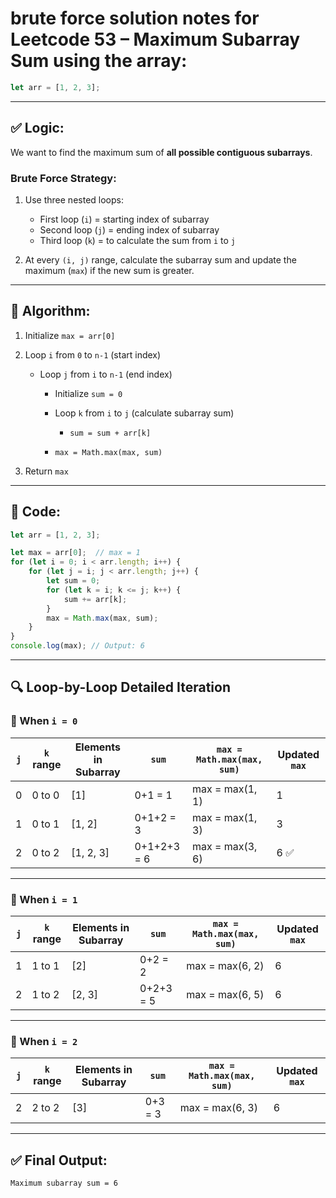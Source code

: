 
# **brute force solution notes** for **Leetcode 53 – Maximum Subarray Sum** using the array:

```js
let arr = [1, 2, 3];
```

---

## ✅ Logic:

We want to find the maximum sum of **all possible contiguous subarrays**.

### Brute Force Strategy:

1. Use three nested loops:

   * First loop (`i`) = starting index of subarray
   * Second loop (`j`) = ending index of subarray
   * Third loop (`k`) = to calculate the sum from `i` to `j`
2. At every `(i, j)` range, calculate the subarray sum and update the maximum (`max`) if the new sum is greater.

---

## 🧠 Algorithm:

1. Initialize `max = arr[0]`
2. Loop `i` from `0` to `n-1` (start index)

   * Loop `j` from `i` to `n-1` (end index)

     * Initialize `sum = 0`
     * Loop `k` from `i` to `j` (calculate subarray sum)

       * `sum = sum + arr[k]`
     * `max = Math.max(max, sum)`
3. Return `max`

---

## 🧪 Code:

```js
let arr = [1, 2, 3];

let max = arr[0];  // max = 1
for (let i = 0; i < arr.length; i++) {
    for (let j = i; j < arr.length; j++) {
        let sum = 0;
        for (let k = i; k <= j; k++) {
            sum += arr[k];
        }
        max = Math.max(max, sum);
    }
}
console.log(max); // Output: 6
```

---

## 🔍 Loop-by-Loop Detailed Iteration

### 🔁 When `i = 0`

| `j` | `k` range | Elements in Subarray | `sum`       | `max = Math.max(max, sum)` | Updated `max` |
| --- | --------- | -------------------- | ----------- | -------------------------- | ------------- |
| 0   | 0 to 0    | \[1]                 | 0+1 = 1     | max = max(1, 1)            | 1             |
| 1   | 0 to 1    | \[1, 2]              | 0+1+2 = 3   | max = max(1, 3)            | 3             |
| 2   | 0 to 2    | \[1, 2, 3]           | 0+1+2+3 = 6 | max = max(3, 6)            | 6 ✅           |

---

### 🔁 When `i = 1`

| `j` | `k` range | Elements in Subarray | `sum`     | `max = Math.max(max, sum)` | Updated `max` |
| --- | --------- | -------------------- | --------- | -------------------------- | ------------- |
| 1   | 1 to 1    | \[2]                 | 0+2 = 2   | max = max(6, 2)            | 6             |
| 2   | 1 to 2    | \[2, 3]              | 0+2+3 = 5 | max = max(6, 5)            | 6             |

---

### 🔁 When `i = 2`

| `j` | `k` range | Elements in Subarray | `sum`   | `max = Math.max(max, sum)` | Updated `max` |
| --- | --------- | -------------------- | ------- | -------------------------- | ------------- |
| 2   | 2 to 2    | \[3]                 | 0+3 = 3 | max = max(6, 3)            | 6             |

---

## ✅ Final Output:

```txt
Maximum subarray sum = 6
```

